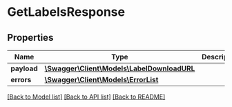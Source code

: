 # GetLabelsResponse

## Properties
Name | Type | Description | Notes
------------ | ------------- | ------------- | -------------
**payload** | [**\Swagger\Client\Models\LabelDownloadURL**](LabelDownloadURL.md) |  | [optional] 
**errors** | [**\Swagger\Client\Models\ErrorList**](ErrorList.md) |  | [optional] 

[[Back to Model list]](../../README.md#documentation-for-models) [[Back to API list]](../../README.md#documentation-for-api-endpoints) [[Back to README]](../../README.md)

